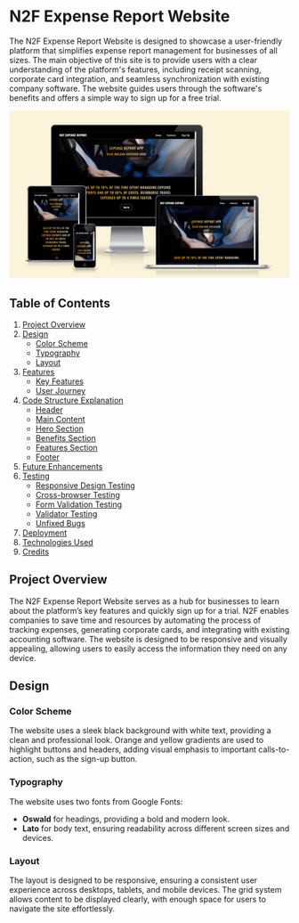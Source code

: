 # N2F Expense Report Website

The N2F Expense Report Website is designed to showcase a user-friendly platform that simplifies expense report management for businesses of all sizes. The main objective of this site is to provide users with a clear understanding of the platform's features, including receipt scanning, corporate card integration, and seamless synchronization with existing company software. The website guides users through the software's benefits and offers a simple way to sign up for a free trial.

![Responsice Mockup](/assests/ScreenShots/N2F%20Responsive.png)

## Table of Contents
1. [Project Overview](#project-overview)
2. [Design](#design)
   - [Color Scheme](#color-scheme)
   - [Typography](#typography)
   - [Layout](#layout)
3. [Features](#features)
   - [Key Features](#key-features)
   - [User Journey](#user-journey)
4. [Code Structure Explanation](#code-structure-explanation)
   - [Header](#header)
   - [Main Content](#main-content)
   - [Hero Section](#hero-section)
   - [Benefits Section](#benefits-section)
   - [Features Section](#features-section)
   - [Footer](#footer)
5. [Future Enhancements](#future-enhancements)
6. [Testing](#testing)
   - [Responsive Design Testing](#responsive-design-testing)
   - [Cross-browser Testing](#cross-browser-testing)
   - [Form Validation Testing](#form-validation-testing)
   - [Validator Testing](#validator-testing)
   - [Unfixed Bugs](#unfixed-bugs)
7. [Deployment](#deployment)
8. [Technologies Used](#technologies-used)
9. [Credits](#credits)

## Project Overview
The N2F Expense Report Website serves as a hub for businesses to learn about the platform’s key features and quickly sign up for a trial. N2F enables companies to save time and resources by automating the process of tracking expenses, generating corporate cards, and integrating with existing accounting software. The website is designed to be responsive and visually appealing, allowing users to easily access the information they need on any device.

## Design

### Color Scheme
The website uses a sleek black background with white text, providing a clean and professional look. Orange and yellow gradients are used to highlight buttons and headers, adding visual emphasis to important calls-to-action, such as the sign-up button.

### Typography
The website uses two fonts from Google Fonts:
- **Oswald** for headings, providing a bold and modern look.
- **Lato** for body text, ensuring readability across different screen sizes and devices.

### Layout
The layout is designed to be responsive, ensuring a consistent user experience across desktops, tablets, and mobile devices. The grid system allows content to be displayed clearly, with enough space for users to navigate the site effortlessly.
